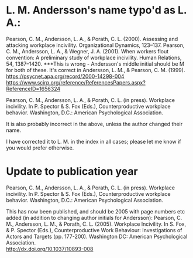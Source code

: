 
# L. M. Andersson's name typo'd as L. A.: 

Pearson, C. M., Andersson, L. A., & Porath, C. L. (2000). Assessing and
attacking workplace incivility. Organizational Dynamics, 123–137.
Pearson, C. M., Andersson, L. A., & Wegner, J. A. (2001). When workers
flout convention: A preliminary study of workplace incivility. Human
Relations, 54, 1387–1420.
***This is wrong - Andersson's middle initial should be M for both of these. It's correct in Andersson, L. M., & Pearson, C. M. (1999).
https://psycnet.apa.org/record/2000-14298-004
https://www.scirp.org/reference/ReferencesPapers.aspx?ReferenceID=1656324


Pearson, C. M., Andersson, L. A., & Porath, C. L. (in press). Workplace
incivility. In P. Spector & S. Fox (Eds.), Counterproductive workplace
behavior. Washington, D.C.: American Psychological Association.

It is also probably incorrect in the above, unless the author changed their name. 

I have corrected it to L. M. in the index in all cases; please let me know if you would prefer otherwise.  

# Update to publication year
Pearson, C. M., Andersson, L. A., & Porath, C. L. (in press). Workplace
incivility. In P. Spector & S. Fox (Eds.), Counterproductive workplace
behavior. Washington, D.C.: American Psychological Association.

This has now been published, and should be 2005 with page numbers etc added (in addition to changing author initials for Andersson): 
Pearson, C. M., Andersson, L. M., & Porath, C. L. (2005). Workplace Incivility. In S. Fox, & P. Spector (Eds.), Counterproductive Work Behaviour: Investigations of Actors and Targets (pp. 177-200). Washington DC: American Psychological Association.  
http://dx.doi.org/10.1037/10893-008


